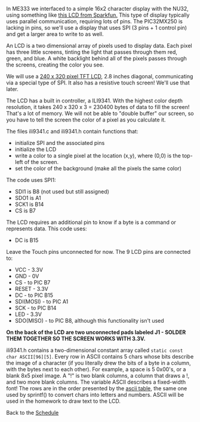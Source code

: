 
In ME333 we interfaced to a simple 16x2 character display with the NU32, using something like [this LCD from Sparkfun.](https://www.sparkfun.com/products/255) This type of display typically uses parallel communication, requiring lots of pins. The PIC32MX250 is lacking in pins, so we'll use a display that uses SPI (3 pins + 1 control pin) and get a larger area to write to as well.  

An LCD is a two dimensional array of pixels used to display data. Each pixel has three little screens, tinting the light that passes through them red, green, and blue. A white backlight behind all of the pixels passes through the screens, creating the color you see. 

We will use a [240 x 320 pixel TFT LCD](https://www.aliexpress.com/item/240x320-2-8-SPI-TFT-LCD-Touch-Panel-Serial-Port-Module-with-PCB-ILI9341-5V-3/32815224002.html), 2.8 inches diagonal, communicating via a special type of SPI. It also has a resistive touch screen! We'll use that later.

The LCD has a built in controller, a ILI9341. With the highest color depth resolution, it takes 240 x 320 x 3 = 230400 bytes of data to fill the screen! That's a lot of memory. We will not be able to "double buffer" our screen, so you have to tell the screen the color of a pixel as you calculate it.

The files ili9341.c and ili9341.h contain functions that:
* initialize SPI and the associated pins
* initialize the LCD 
* write a color to a single pixel at the location (x,y), where (0,0) is the top-left of the screen.
* set the color of the background (make all the pixels the same color)

The code uses SPI1:
* SDI1 is B8 (not used but still assigned)
* SDO1 is A1
* SCK1 is B14
* CS is B7  

The LCD requires an additional pin to know if a byte is a command or represents data. This code uses:
* DC is B15

Leave the Touch pins unconnected for now.
The 9 LCD pins are connected to:
* VCC - 3.3V
* GND - 0V
* CS - to PIC B7
* RESET - 3.3V
* DC - to PIC B15
* SDI(MOSI) - to PIC A1
* SCK - to PIC B14
* LED - 3.3V
* SDO(MISO) - to PIC B8, although this functionality isn't used

**On the back of the LCD are two unconnected pads labeled J1 - SOLDER THEM TOGETHER SO THE SCREEN WORKS WITH 3.3V.**

ili9341.h contains a two-dimensional constant array called `static const char ASCII[96][5]`. Every row in ASCII contains 5 chars whose bits describe the image of a character (if you literally drew the bits of a byte in a column, with the bytes next to each other). For example, a space is 5 0x00's, or a blank 8x5 pixel image. A "!" is two blank columns, a column that draws a !, and two more blank columns. The variable ASCII describes a fixed-width font! The rows are in the order presented by the [ascii table](https://en.wikipedia.org/wiki/ASCII#Printable_characters), the same one used by sprintf() to convert chars into letters and numbers. ASCII will be used in the homework to draw text to the LCD.

Back to the [Schedule](https://github.com/ndm736/ME433_2019/wiki/Schedule)